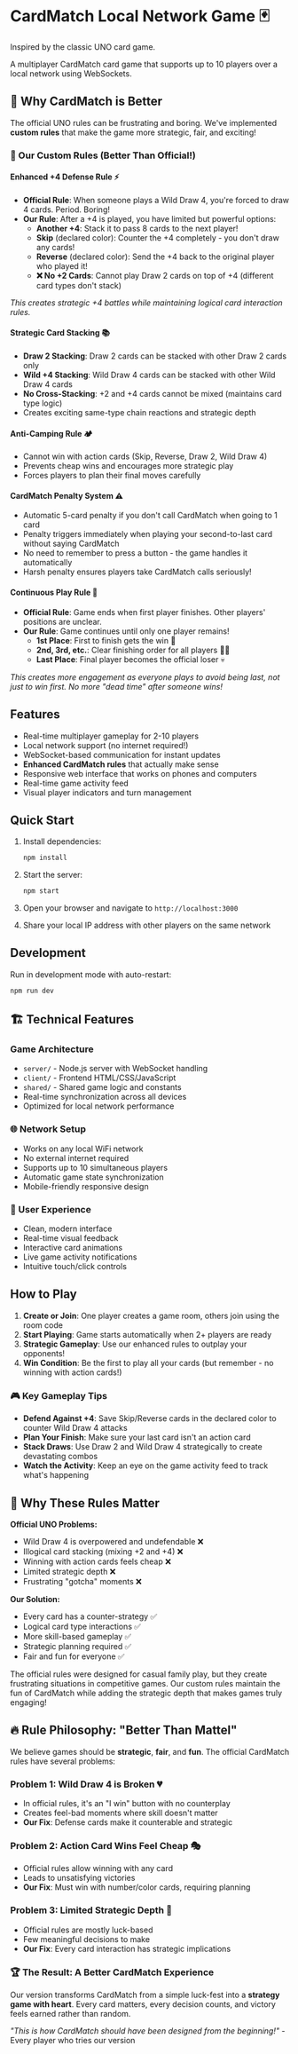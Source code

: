 # CardMatch Local Network Game 🃏

Inspired by the classic UNO card game.

A multiplayer CardMatch card game that supports up to 10 players over a local network using WebSockets.

## 🎯 Why CardMatch is Better

The official UNO rules can be frustrating and boring. We've implemented **custom rules** that make the game more strategic, fair, and exciting!

### 🚀 Our Custom Rules (Better Than Official!)

#### **Enhanced +4 Defense Rule** ⚡

- **Official Rule**: When someone plays a Wild Draw 4, you're forced to draw 4 cards. Period. Boring!
- **Our Rule**: After a +4 is played, you have limited but powerful options:
  - **Another +4**: Stack it to pass 8 cards to the next player!
  - **Skip** (declared color): Counter the +4 completely - you don't draw any cards!
  - **Reverse** (declared color): Send the +4 back to the original player who played it!
  - **❌ No +2 Cards**: Cannot play Draw 2 cards on top of +4 (different card types don't stack)

_This creates strategic +4 battles while maintaining logical card interaction rules._

#### **Strategic Card Stacking** 📚

- **Draw 2 Stacking**: Draw 2 cards can be stacked with other Draw 2 cards only
- **Wild +4 Stacking**: Wild Draw 4 cards can be stacked with other Wild Draw 4 cards
- **No Cross-Stacking**: +2 and +4 cards cannot be mixed (maintains card type logic)
- Creates exciting same-type chain reactions and strategic depth

#### **Anti-Camping Rule** 🏕️

- Cannot win with action cards (Skip, Reverse, Draw 2, Wild Draw 4)
- Prevents cheap wins and encourages more strategic play
- Forces players to plan their final moves carefully

#### **CardMatch Penalty System** ⚠️

- Automatic 5-card penalty if you don't call CardMatch when going to 1 card
- Penalty triggers immediately when playing your second-to-last card without saying CardMatch
- No need to remember to press a button - the game handles it automatically
- Harsh penalty ensures players take CardMatch calls seriously!

#### **Continuous Play Rule** 🏁

- **Official Rule**: Game ends when first player finishes. Other players' positions are unclear.
- **Our Rule**: Game continues until only one player remains!
  - **1st Place**: First to finish gets the win 🥇
  - **2nd, 3rd, etc.**: Clear finishing order for all players 🥈🥉
  - **Last Place**: Final player becomes the official loser 💀

_This creates more engagement as everyone plays to avoid being last, not just to win first. No more "dead time" after someone wins!_

## Features

- Real-time multiplayer gameplay for 2-10 players
- Local network support (no internet required!)
- WebSocket-based communication for instant updates
- **Enhanced CardMatch rules** that actually make sense
- Responsive web interface that works on phones and computers
- Real-time game activity feed
- Visual player indicators and turn management

## Quick Start

1. Install dependencies:

   ```bash
   npm install
   ```

2. Start the server:

   ```bash
   npm start
   ```

3. Open your browser and navigate to `http://localhost:3000`

4. Share your local IP address with other players on the same network

## Development

Run in development mode with auto-restart:

```bash
npm run dev
```

## 🏗️ Technical Features

### Game Architecture

- `server/` - Node.js server with WebSocket handling
- `client/` - Frontend HTML/CSS/JavaScript
- `shared/` - Shared game logic and constants
- Real-time synchronization across all devices
- Optimized for local network performance

### 🌐 Network Setup

- Works on any local WiFi network
- No external internet required
- Supports up to 10 simultaneous players
- Automatic game state synchronization
- Mobile-friendly responsive design

### 🎨 User Experience

- Clean, modern interface
- Real-time visual feedback
- Interactive card animations
- Live game activity notifications
- Intuitive touch/click controls

## How to Play

1. **Create or Join**: One player creates a game room, others join using the room code
2. **Start Playing**: Game starts automatically when 2+ players are ready
3. **Strategic Gameplay**: Use our enhanced rules to outplay your opponents!
4. **Win Condition**: Be the first to play all your cards (but remember - no winning with action cards!)

### 🎮 Key Gameplay Tips

- **Defend Against +4**: Save Skip/Reverse cards in the declared color to counter Wild Draw 4 attacks
- **Plan Your Finish**: Make sure your last card isn't an action card
- **Stack Draws**: Use Draw 2 and Wild Draw 4 strategically to create devastating combos
- **Watch the Activity**: Keep an eye on the game activity feed to track what's happening

## 🎲 Why These Rules Matter

**Official UNO Problems:**

- Wild Draw 4 is overpowered and undefendable ❌
- Illogical card stacking (mixing +2 and +4) ❌
- Winning with action cards feels cheap ❌
- Limited strategic depth ❌
- Frustrating "gotcha" moments ❌

**Our Solution:**

- Every card has a counter-strategy ✅
- Logical card type interactions ✅
- More skill-based gameplay ✅
- Strategic planning required ✅
- Fair and fun for everyone ✅

The official rules were designed for casual family play, but they create frustrating situations in competitive games. Our custom rules maintain the fun of CardMatch while adding the strategic depth that makes games truly engaging!

## 🔥 Rule Philosophy: "Better Than Mattel"

We believe games should be **strategic**, **fair**, and **fun**. The official CardMatch rules have several problems:

### Problem 1: Wild Draw 4 is Broken 💔

- In official rules, it's an "I win" button with no counterplay
- Creates feel-bad moments where skill doesn't matter
- **Our Fix**: Defense cards make it counterable and strategic

### Problem 2: Action Card Wins Feel Cheap 🎭

- Official rules allow winning with any card
- Leads to unsatisfying victories
- **Our Fix**: Must win with number/color cards, requiring planning

### Problem 3: Limited Strategic Depth 🧠

- Official rules are mostly luck-based
- Few meaningful decisions to make
- **Our Fix**: Every card interaction has strategic implications

### 🏆 The Result: A Better CardMatch Experience

Our version transforms CardMatch from a simple luck-fest into a **strategy game with heart**. Every card matters, every decision counts, and victory feels earned rather than random.

_"This is how CardMatch should have been designed from the beginning!"_ - Every player who tries our version

